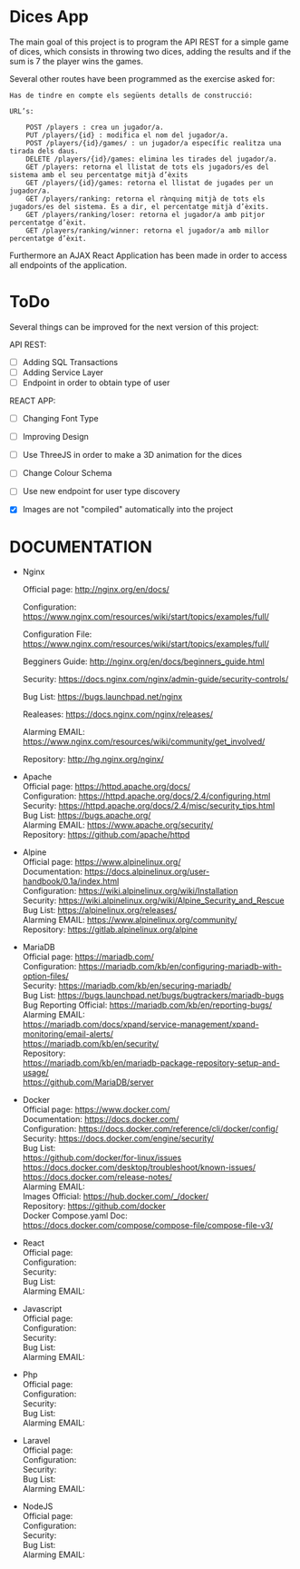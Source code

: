 # Dices App

The main goal of this project is to program the API REST for a simple game of dices, which consists in throwing two dices, adding the results and if the sum is 7 the player wins the games.

Several other routes have been programmed as the exercise asked for:

```
Has de tindre en compte els següents detalls de construcció:

URL’s:

    POST /players : crea un jugador/a.
    PUT /players/{id} : modifica el nom del jugador/a.
    POST /players/{id}/games/ : un jugador/a específic realitza una tirada dels daus.
    DELETE /players/{id}/games: elimina les tirades del jugador/a.
    GET /players: retorna el llistat de tots els jugadors/es del sistema amb el seu percentatge mitjà d’èxits 
    GET /players/{id}/games: retorna el llistat de jugades per un jugador/a.
    GET /players/ranking: retorna el rànquing mitjà de tots els jugadors/es del sistema. És a dir, el percentatge mitjà d’èxits.
    GET /players/ranking/loser: retorna el jugador/a amb pitjor percentatge d’èxit.
    GET /players/ranking/winner: retorna el jugador/a amb millor percentatge d’èxit.
```

Furthermore an AJAX React Application has been made in order to access all endpoints of the application.


# ToDo
Several things can be improved for the next version of this project:

API REST:  
- [ ] Adding SQL Transactions
- [ ] Adding Service Layer
- [ ] Endpoint in order to obtain type of user

REACT APP:
- [ ] Changing Font Type
- [ ] Improving Design
- [ ] Use ThreeJS in order to make a 3D animation for the dices
- [ ] Change Colour Schema 
- [ ] Use new endpoint for user type discovery
- [x] Images are not "compiled" automatically into the project




# DOCUMENTATION

- Nginx

	Official page: http://nginx.org/en/docs/
	
	Configuration: https://www.nginx.com/resources/wiki/start/topics/examples/full/
	
	Configuration File: https://www.nginx.com/resources/wiki/start/topics/examples/full/
	
	Begginers Guide: http://nginx.org/en/docs/beginners_guide.html
	
	Security: https://docs.nginx.com/nginx/admin-guide/security-controls/
	
	Bug List: https://bugs.launchpad.net/nginx
	
	Realeases: https://docs.nginx.com/nginx/releases/
	
	Alarming EMAIL: https://www.nginx.com/resources/wiki/community/get_involved/
	
	Repository: http://hg.nginx.org/nginx/
	
	
- Apache  
	Official page: https://httpd.apache.org/docs/  
	Configuration: https://httpd.apache.org/docs/2.4/configuring.html  
	Security: https://httpd.apache.org/docs/2.4/misc/security_tips.html  
	Bug List: https://bugs.apache.org/  
	Alarming EMAIL: https://www.apache.org/security/  
	Repository: https://github.com/apache/httpd  

- Alpine  
	Official page: https://www.alpinelinux.org/  
	Documentation: https://docs.alpinelinux.org/user-handbook/0.1a/index.html  
	Configuration: https://wiki.alpinelinux.org/wiki/Installation  
	Security: https://wiki.alpinelinux.org/wiki/Alpine_Security_and_Rescue  
	Bug List: https://alpinelinux.org/releases/  
	Alarming EMAIL: https://www.alpinelinux.org/community/  
	Repository: https://gitlab.alpinelinux.org/alpine  

- MariaDB  
	Official page: https://mariadb.com/  
	Configuration: https://mariadb.com/kb/en/configuring-mariadb-with-option-files/  
	Security: https://mariadb.com/kb/en/securing-mariadb/  
	Bug List: https://bugs.launchpad.net/bugs/bugtrackers/mariadb-bugs  
	Bug Reporting Official: https://mariadb.com/kb/en/reporting-bugs/  
	Alarming EMAIL:   
		https://mariadb.com/docs/xpand/service-management/xpand-monitoring/email-alerts/  
		https://mariadb.com/kb/en/security/  
	Repository:  
		https://mariadb.com/kb/en/mariadb-package-repository-setup-and-usage/  
		https://github.com/MariaDB/server  

- Docker  
	Official page: https://www.docker.com/  
	Documentation:  https://docs.docker.com/  
	Configuration: https://docs.docker.com/reference/cli/docker/config/  
	Security: https://docs.docker.com/engine/security/  
	Bug List:  
		https://github.com/docker/for-linux/issues  
		https://docs.docker.com/desktop/troubleshoot/known-issues/  
		https://docs.docker.com/release-notes/  
	Alarming EMAIL:  
	Images Official: https://hub.docker.com/_/docker/  
	Repository: https://github.com/docker  
	Docker Compose.yaml Doc: https://docs.docker.com/compose/compose-file/compose-file-v3/  

- React  
	Official page:  
	Configuration:  
	Security:  
	Bug List:  
	Alarming EMAIL:  

- Javascript  
	Official page:  
	Configuration:  
	Security:  
	Bug List:  
	Alarming EMAIL:  

- Php  
	Official page:  
	Configuration:  
	Security:  
	Bug List:  
	Alarming EMAIL:  

- Laravel  
	Official page:  
	Configuration:  
	Security:  
	Bug List:  
	Alarming EMAIL:  

- NodeJS  
	Official page:  
	Configuration:  
	Security:  
	Bug List:  
	Alarming EMAIL:  


